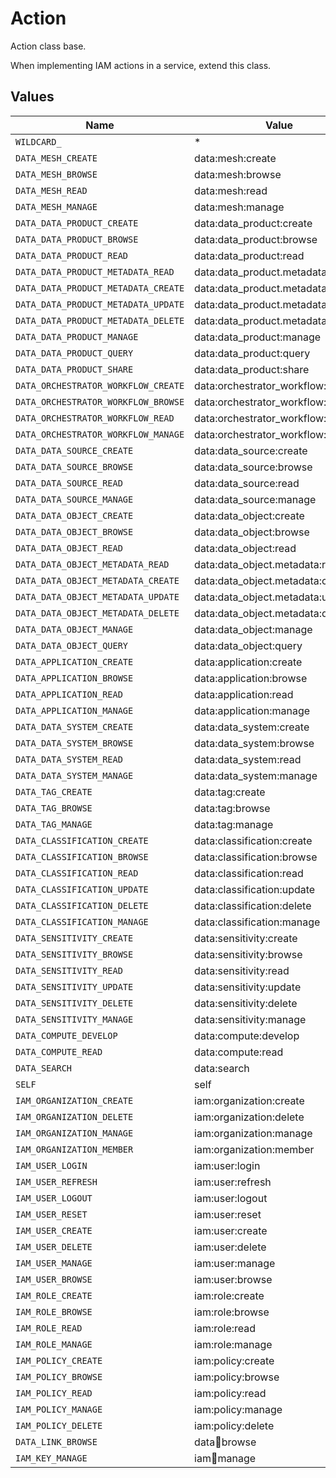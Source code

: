 # Action

Action class base.

When implementing IAM actions in a service, extend this class.


## Values

| Name                                | Value                               |
| ----------------------------------- | ----------------------------------- |
| `WILDCARD_`                         | *                                   |
| `DATA_MESH_CREATE`                  | data:mesh:create                    |
| `DATA_MESH_BROWSE`                  | data:mesh:browse                    |
| `DATA_MESH_READ`                    | data:mesh:read                      |
| `DATA_MESH_MANAGE`                  | data:mesh:manage                    |
| `DATA_DATA_PRODUCT_CREATE`          | data:data_product:create            |
| `DATA_DATA_PRODUCT_BROWSE`          | data:data_product:browse            |
| `DATA_DATA_PRODUCT_READ`            | data:data_product:read              |
| `DATA_DATA_PRODUCT_METADATA_READ`   | data:data_product.metadata:read     |
| `DATA_DATA_PRODUCT_METADATA_CREATE` | data:data_product.metadata:create   |
| `DATA_DATA_PRODUCT_METADATA_UPDATE` | data:data_product.metadata:update   |
| `DATA_DATA_PRODUCT_METADATA_DELETE` | data:data_product.metadata:delete   |
| `DATA_DATA_PRODUCT_MANAGE`          | data:data_product:manage            |
| `DATA_DATA_PRODUCT_QUERY`           | data:data_product:query             |
| `DATA_DATA_PRODUCT_SHARE`           | data:data_product:share             |
| `DATA_ORCHESTRATOR_WORKFLOW_CREATE` | data:orchestrator_workflow:create   |
| `DATA_ORCHESTRATOR_WORKFLOW_BROWSE` | data:orchestrator_workflow:browse   |
| `DATA_ORCHESTRATOR_WORKFLOW_READ`   | data:orchestrator_workflow:read     |
| `DATA_ORCHESTRATOR_WORKFLOW_MANAGE` | data:orchestrator_workflow:manage   |
| `DATA_DATA_SOURCE_CREATE`           | data:data_source:create             |
| `DATA_DATA_SOURCE_BROWSE`           | data:data_source:browse             |
| `DATA_DATA_SOURCE_READ`             | data:data_source:read               |
| `DATA_DATA_SOURCE_MANAGE`           | data:data_source:manage             |
| `DATA_DATA_OBJECT_CREATE`           | data:data_object:create             |
| `DATA_DATA_OBJECT_BROWSE`           | data:data_object:browse             |
| `DATA_DATA_OBJECT_READ`             | data:data_object:read               |
| `DATA_DATA_OBJECT_METADATA_READ`    | data:data_object.metadata:read      |
| `DATA_DATA_OBJECT_METADATA_CREATE`  | data:data_object.metadata:create    |
| `DATA_DATA_OBJECT_METADATA_UPDATE`  | data:data_object.metadata:update    |
| `DATA_DATA_OBJECT_METADATA_DELETE`  | data:data_object.metadata:delete    |
| `DATA_DATA_OBJECT_MANAGE`           | data:data_object:manage             |
| `DATA_DATA_OBJECT_QUERY`            | data:data_object:query              |
| `DATA_APPLICATION_CREATE`           | data:application:create             |
| `DATA_APPLICATION_BROWSE`           | data:application:browse             |
| `DATA_APPLICATION_READ`             | data:application:read               |
| `DATA_APPLICATION_MANAGE`           | data:application:manage             |
| `DATA_DATA_SYSTEM_CREATE`           | data:data_system:create             |
| `DATA_DATA_SYSTEM_BROWSE`           | data:data_system:browse             |
| `DATA_DATA_SYSTEM_READ`             | data:data_system:read               |
| `DATA_DATA_SYSTEM_MANAGE`           | data:data_system:manage             |
| `DATA_TAG_CREATE`                   | data:tag:create                     |
| `DATA_TAG_BROWSE`                   | data:tag:browse                     |
| `DATA_TAG_MANAGE`                   | data:tag:manage                     |
| `DATA_CLASSIFICATION_CREATE`        | data:classification:create          |
| `DATA_CLASSIFICATION_BROWSE`        | data:classification:browse          |
| `DATA_CLASSIFICATION_READ`          | data:classification:read            |
| `DATA_CLASSIFICATION_UPDATE`        | data:classification:update          |
| `DATA_CLASSIFICATION_DELETE`        | data:classification:delete          |
| `DATA_CLASSIFICATION_MANAGE`        | data:classification:manage          |
| `DATA_SENSITIVITY_CREATE`           | data:sensitivity:create             |
| `DATA_SENSITIVITY_BROWSE`           | data:sensitivity:browse             |
| `DATA_SENSITIVITY_READ`             | data:sensitivity:read               |
| `DATA_SENSITIVITY_UPDATE`           | data:sensitivity:update             |
| `DATA_SENSITIVITY_DELETE`           | data:sensitivity:delete             |
| `DATA_SENSITIVITY_MANAGE`           | data:sensitivity:manage             |
| `DATA_COMPUTE_DEVELOP`              | data:compute:develop                |
| `DATA_COMPUTE_READ`                 | data:compute:read                   |
| `DATA_SEARCH`                       | data:search                         |
| `SELF`                              | self                                |
| `IAM_ORGANIZATION_CREATE`           | iam:organization:create             |
| `IAM_ORGANIZATION_DELETE`           | iam:organization:delete             |
| `IAM_ORGANIZATION_MANAGE`           | iam:organization:manage             |
| `IAM_ORGANIZATION_MEMBER`           | iam:organization:member             |
| `IAM_USER_LOGIN`                    | iam:user:login                      |
| `IAM_USER_REFRESH`                  | iam:user:refresh                    |
| `IAM_USER_LOGOUT`                   | iam:user:logout                     |
| `IAM_USER_RESET`                    | iam:user:reset                      |
| `IAM_USER_CREATE`                   | iam:user:create                     |
| `IAM_USER_DELETE`                   | iam:user:delete                     |
| `IAM_USER_MANAGE`                   | iam:user:manage                     |
| `IAM_USER_BROWSE`                   | iam:user:browse                     |
| `IAM_ROLE_CREATE`                   | iam:role:create                     |
| `IAM_ROLE_BROWSE`                   | iam:role:browse                     |
| `IAM_ROLE_READ`                     | iam:role:read                       |
| `IAM_ROLE_MANAGE`                   | iam:role:manage                     |
| `IAM_POLICY_CREATE`                 | iam:policy:create                   |
| `IAM_POLICY_BROWSE`                 | iam:policy:browse                   |
| `IAM_POLICY_READ`                   | iam:policy:read                     |
| `IAM_POLICY_MANAGE`                 | iam:policy:manage                   |
| `IAM_POLICY_DELETE`                 | iam:policy:delete                   |
| `DATA_LINK_BROWSE`                  | data:link:browse                    |
| `IAM_KEY_MANAGE`                    | iam:key:manage                      |